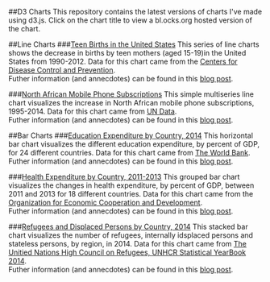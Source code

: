 ##D3 Charts
This repository contains the latest versions of charts I've made using d3.js.
Click on the chart title to view a bl.ocks.org hosted version of the chart.

##Line Charts 
###[Teen Births in the United States](https://bl.ocks.org/sarafec/8a49f3680f44b84d5a983c580791155e)
This series of line charts shows the decrease in births by teen mothers (aged 15-19)in the United States from 1990-2012.
Data for this chart came from the [Centers for Disease Control and Prevention](https://www.healthdata.gov/dataset/nchs-us-and-state-trends-teen-births-1990%C3%A2%C2%80%C2%932014).    
Futher information (and annecdotes) can be found in this [blog post](https://medium.com/@sarafecadu/reflections-on-52-line-charts-with-d3-js-ee9d69d4bdad#.ebmma8rne).

###[North African Mobile Phone Subscriptions](https://bl.ocks.org/sarafec/5a4fb3274c1e50d52d91d8b9465c7320)
This simple multiseries line chart visualizes the increase in North African mobile phone subscriptions, 1995-2014.
Data for this chart came from [UN Data](http://data.un.org/Data.aspx?d=MDG&f=seriesRowID%3A756#MDG).  
Futher information (and annecdotes) can be found in this [blog post](https://medium.com/@sarafecadu/reflections-on-a-multi-series-line-chart-with-d3-js-72aa6fb43c34#.jlhxbdmbp).  


##Bar Charts
###[Education Expenditure by Country, 2014](https://bl.ocks.org/sarafec/cad29ff9a6702c22c83ce561abe46796)
This horizontal bar chart visualizes the different education expenditure, by percent of GDP, for 24 different countries.
Data for this chart came from [The World Bank](http://data.worldbank.org/indicator/SE.XPD.TOTL.GB.ZS).  
Futher information (and annecdotes) can be found in this [blog post](https://medium.com/@sarafecadu/reflections-on-a-horizontal-bar-chart-with-d3-js-23c254ce0525#.18zytiute).  

###[Health Expenditure by Country, 2011-2013](https://bl.ocks.org/sarafec/b301d736c9f187b1d053c7182efee540)
This grouped bar chart visualizes the changes in health expenditure, by percent of GDP, between 2011 and 2013 for 18 different countries.
Data for this chart came from the [Organization for Economic Cooperation and Development](http://stats.oecd.org/Index.aspx?DataSetCode=SHA).  
Futher information (and annecdotes) can be found in this [blog post](https://medium.com/@sarafecadu/reflections-on-a-grouped-bar-chart-with-d3-js-c7d2691db11a#.o0oy8i1ow).

###[Refugees and Displaced Persons by Country, 2014](https://bl.ocks.org/sarafec/8ab06990fbba38a13dbbf9576b290507)
This stacked bar chart visualizes the number of refugees, internally idsplaced persons and stateless persons, by region, in 2014.
Data for this chart came from [The Unitied Nations High Council on Refugees, UNHCR Statistical YearBook 2014](http://www.unhcr.org/56655f4b3.html).  
Futher information (and annecdotes) can be found in this [blog post](https://medium.com/@sarafecadu/reflections-on-a-stacked-bar-chart-with-d3-js-f855452cbdb9#.l5e7mgxwh).
